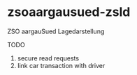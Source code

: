 # zsoaargausued-zsld

ZSO aargauSued Lagedarstellung

TODO

1. secure read requests
2. link car transaction with driver
